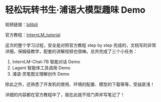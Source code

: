 # 轻松玩转书生·浦语大模型趣味 Demo

视频链接：[bilibili](https://www.bilibili.com/video/BV1Rc411b7ns/)

官方教程：[InternLM_tutorial](https://github.com/YongXie66/InternLM_tutorial_copy/blob/main/helloworld/hello_world.md)

这次的整个学习过程，安全是对照官方教程 step by step 完成的，文档写的非常详细，保姆级教学，配套的讲解视频也很棒。总共完成了三个小任务：

1. InternLM-Chat-7B 智能对话 Demo
2. Lagent 智能体工具调用 Demo
3. 浦语·灵笔图文理解创作 Demo

除此之外，还熟悉了开发机的使用、环境的配置、模型的下载等等，受益匪浅！

详细的内容都在官方教程中了，我在此就不班门弄斧写笔记了！
